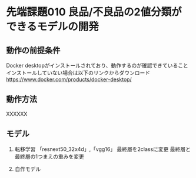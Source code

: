 # 先端課題010 良品/不良品の2値分類ができるモデルの開発  
## 動作の前提条件
Docker desktopがインストールされており、動作するのが確認できていること  
インストールしていない場合は以下のリンクからダウンロード  
https://www.docker.com/products/docker-desktop/  

## 動作方法
XXXXXX  

## モデル
1. 転移学習
「resnext50_32x4d」,「vgg16」
最終層を2classに変更
最終層と最終層の1つまえの重みを変更

2. 自作モデル
